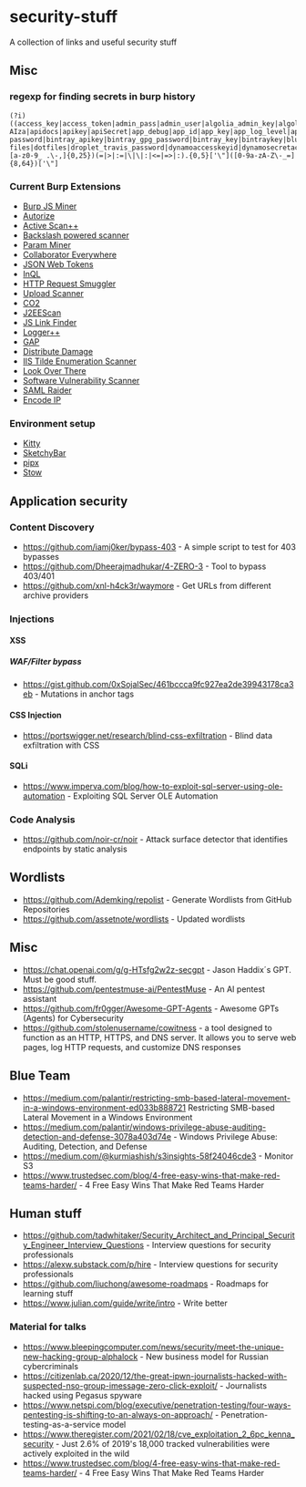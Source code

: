 # security-stuff
A collection of links and useful security stuff

## Misc
### regexp for finding secrets in burp history
```
(?i)((access_key|access_token|admin_pass|admin_user|algolia_admin_key|algolia_api_key|alias_pass|alicloud_access_key|amazon_secret_access_key|amazonaws|ansible_vault_password|aos_key|api_key|api_key_secret|api_key_sid|api_secret|api.googlemaps AIza|apidocs|apikey|apiSecret|app_debug|app_id|app_key|app_log_level|app_secret|appkey|appkeysecret|application_key|appsecret|appspot|auth_token|authorizationToken|authsecret|aws_access|aws_access_key_id|aws_bucket|aws_key|aws_secret|aws_secret_key|aws_token|AWSSecretKey|b2_app_key|bashrc password|bintray_apikey|bintray_gpg_password|bintray_key|bintraykey|bluemix_api_key|bluemix_pass|browserstack_access_key|bucket_password|bucketeer_aws_access_key_id|bucketeer_aws_secret_access_key|built_branch_deploy_key|bx_password|cache_driver|cache_s3_secret_key|cattle_access_key|cattle_secret_key|certificate_password|ci_deploy_password|client_secret|client_zpk_secret_key|clojars_password|cloud_api_key|cloud_watch_aws_access_key|cloudant_password|cloudflare_api_key|cloudflare_auth_key|cloudinary_api_secret|cloudinary_name|codecov_token|config|conn.login|connectionstring|consumer_key|consumer_secret|credentials|cypress_record_key|database_password|database_schema_test|datadog_api_key|datadog_app_key|db_password|db_server|db_username|dbpasswd|dbpassword|dbuser|deploy_password|digitalocean_ssh_key_body|digitalocean_ssh_key_ids|docker_hub_password|docker_key|docker_pass|docker_passwd|docker_password|dockerhub_password|dockerhubpassword|dot-files|dotfiles|droplet_travis_password|dynamoaccesskeyid|dynamosecretaccesskey|elastica_host|elastica_port|elasticsearch_password|encryption_key|encryption_password|env.heroku_api_key|env.sonatype_password|eureka.awssecretkey)[a-z0-9_ .\-,]{0,25})(=|>|:=|\|\|:|<=|=>|:).{0,5}['\"]([0-9a-zA-Z\-_=]{8,64})['\"]
```
### Current Burp Extensions
- [Burp JS Miner](https://github.com/PortSwigger/js-miner)
- [Autorize](https://github.com/portswigger/autorize)
- [Active Scan++](https://github.com/portswigger/active-scan-plus-plus)
- [Backslash powered scanner](https://github.com/portswigger/backslash-powered-scanner)
- [Param Miner](https://github.com/portswigger/param-miner)
- [Collaborator Everywhere](https://github.com/portswigger/collaborator-everywhere)
- [JSON Web Tokens](https://github.com/portswigger/json-web-tokens)
- [InQL](https://github.com/portswigger/inql)
- [HTTP Request Smuggler](https://github.com/portswigger/http-request-smuggler)
- [Upload Scanner](https://github.com/portswigger/upload-scanner)
- [CO2](https://github.com/portswigger/co2)
- [J2EEScan](https://github.com/portswigger/j2ee-scan)
- [JS Link Finder](https://github.com/portswigger/js-link-finder)
- [Logger++](https://github.com/portswigger/logger-plus-plus)
- [GAP](https://github.com/portswigger/get-all-parameters)
- [Distribute Damage](https://github.com/portswigger/distribute-damage)
- [IIS Tilde Enumeration Scanner](https://github.com/portswigger/iis-tilde-enumeration-scanner)
- [Look Over There](https://github.com/portswigger/look-over-there)
- [Software Vulnerability Scanner](https://github.com/portswigger/software-vulnerability-scanner)
- [SAML Raider](https://github.com/portswigger/saml-raider)
- [Encode IP](https://github.com/portswigger/encode-ip)

### Environment setup
- [Kitty](https://sw.kovidgoyal.net/kitty)
- [SketchyBar](https://github.com/FelixKratz/SketchyBar)
- [pipx](https://pipx.pypa.io/stable/)
- [Stow](https://www.youtube.com/watch?v=y6XCebnB9gs)

## Application security
### Content Discovery
- https://github.com/iamj0ker/bypass-403 - A simple script to test for 403 bypasses
- https://github.com/Dheerajmadhukar/4-ZERO-3 - Tool to bypass 403/401
- https://github.com/xnl-h4ck3r/waymore - Get URLs from different archive providers

### Injections
#### XSS
##### WAF/Filter bypass
- https://gist.github.com/0xSojalSec/461bccca9fc927ea2de39943178ca3eb - Mutations in anchor tags

#### CSS Injection
 - https://portswigger.net/research/blind-css-exfiltration - Blind data exfiltration with CSS
#### SQLi
- https://www.imperva.com/blog/how-to-exploit-sql-server-using-ole-automation - Exploiting SQL Server OLE Automation

### Code Analysis
- https://github.com/noir-cr/noir - Attack surface detector that identifies endpoints by static analysis

## Wordlists
- https://github.com/Ademking/repolist - Generate Wordlists from GitHub Repositories
- https://github.com/assetnote/wordlists - Updated wordlists

## Misc
 - https://chat.openai.com/g/g-HTsfg2w2z-secgpt - Jason Haddix´s GPT. Must be good stuff.
 - https://github.com/pentestmuse-ai/PentestMuse - An AI pentest assistant
 - https://github.com/fr0gger/Awesome-GPT-Agents - Awesome GPTs (Agents) for Cybersecurity
 - https://github.com/stolenusername/cowitness - a tool designed to function as an HTTP, HTTPS, and DNS server. It allows you to serve web pages, log HTTP requests, and customize DNS responses

 ## Blue Team
 - https://medium.com/palantir/restricting-smb-based-lateral-movement-in-a-windows-environment-ed033b888721 Restricting SMB-based Lateral Movement in a Windows Environment
- https://medium.com/palantir/windows-privilege-abuse-auditing-detection-and-defense-3078a403d74e - Windows Privilege Abuse: Auditing, Detection, and Defense
- https://medium.com/@kurmiashish/s3insights-58f24046cde3 - Monitor S3
- https://www.trustedsec.com/blog/4-free-easy-wins-that-make-red-teams-harder/ - 4 Free Easy Wins That Make Red Teams Harder

## Human stuff
- https://github.com/tadwhitaker/Security_Architect_and_Principal_Security_Engineer_Interview_Questions - Interview questions for security professionals
- https://alexw.substack.com/p/hire - Interview questions for security professionals
- https://github.com/liuchong/awesome-roadmaps - Roadmaps for learning stuff
- https://www.julian.com/guide/write/intro - Write better

### Material for talks
- https://www.bleepingcomputer.com/news/security/meet-the-unique-new-hacking-group-alphalock - New business model for Russian cybercriminals
 - https://citizenlab.ca/2020/12/the-great-ipwn-journalists-hacked-with-suspected-nso-group-imessage-zero-click-exploit/ - Journalists hacked using Pegasus spyware
 - https://www.netspi.com/blog/executive/penetration-testing/four-ways-pentesting-is-shifting-to-an-always-on-approach/ - Penetration-testing-as-a-service model
 - https://www.theregister.com/2021/02/18/cve_exploitation_2_6pc_kenna_security - Just 2.6% of 2019's 18,000 tracked vulnerabilities were actively exploited in the wild
 - https://www.trustedsec.com/blog/4-free-easy-wins-that-make-red-teams-harder/ - 4 Free Easy Wins That Make Red Teams Harder

